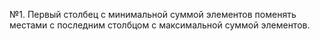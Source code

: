 №1. Первый столбец с минимальной суммой элементов поменять местами с последним столбцом с максимальной суммой элементов.

